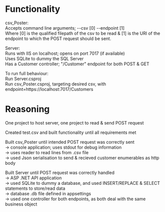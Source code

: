 # Functionality
csv_Poster:  
Accepts command line arguments; --csv [0] --endpoint [1]  
Where [0] is the qualified filepath of the csv to be read & [1] is the URI of the endpoint to which the POST request should be sent.  

Server:  
Runs with IIS on localhost; opens on port 7017 (if available)  
Uses SQLite to dummy the SQL Server  
Has a Customer controller; "/Customer" endpoint for both POST & GET  

To run full behaviour:  
Run Server.csproj  
Run csv_Poster.csproj, targeting desired csv, with endpoint=https://localhost:7017/Customers  

# Reasoning
One project to host server, one project to read & send POST request  

Created test.csv and built functionality until all requirements met  

Built csv_Poster until intended POST request was correctly sent  
 -> console application; uses stdout for debug information  
 -> uses reader to read lines from .csv file  
 -> used Json serialisation to send & recieved customer enumerables as http body  

Built Server until POST request was correctly handled  
 -> ASP .NET API application  
 -> used SQLite to dummy a database, and used INSERT/REPLACE & SELECT statements to store/read data  
    -> database .db file defined in appsettings  
 -> used one controller for both endpoints, as both deal with the same business object  
